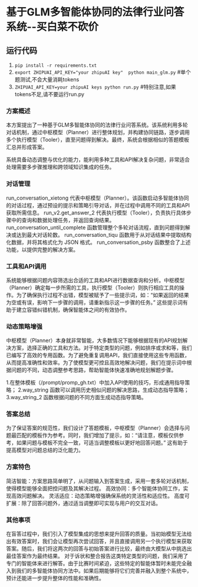 # 基于GLM多智能体协同的法律行业问答系统--买白菜不砍价

## 运行代码

1. `pip install -r requirements.txt `
2. `export ZHIPUAI_API_KEY="your zhipuAI key"  python main_glm.py`  #单个题测试,不会大量消耗tokens
3. `ZHIPUAI_API_KEY=your zhipuAI keys python run.py`  #特别注意,如果tokens不足,请不要运行run.py

### 方案概述

本方案提出了一种基于GLM多智能体协同的法律行业问答系统。该系统利用多轮对话机制，通过中枢模型（Planner）进行整体规划，并构建协同链路，逐步调用多个执行模型（Tooler），直至问题得到解决。最终，系统会根据相似的答题模板汇总并形成答案。

系统具备动态调整与优化的能力，能利用多种工具和API解决复杂问题，非常适合处理需要多步骤推理和跨领域知识集成的任务。

### 对话管理

run_conversation_xietong 代表中枢模型（Planner）。该函数启动多智能体协同的对话过程，通过预设的提示和策略引导对话，并在过程中调用不同的工具和API获取所需信息。
run_v2.get_answer_2 代表执行模型（Tooler），负责执行具体步骤中的查询和数据处理任务，并返回查询结果。
run_conversation_until_complete 函数管理整个多轮对话流程，直到问题得到解决或达到最大对话轮数。
run_conversation_tiqu 函数用于从对话结果中提取结构化数据，并将其格式化为 JSON 格式。
run_conversation_psby 函数整合了上述功能，以提供完整的解决方案。


### 工具和API调用

系统能够根据问题内容筛选出合适的工具和API进行数据查询和分析。中枢模型（Planner）确定每一步所需的工具，执行模型（Tooler）则执行相应工具的操作。为了确保执行过程不出错，模型被赋予了一些提示词，如：“如果返回的结果为空或有误，影响下一步骤的调用，请重新指示这一步骤的任务。” 这些提示词有助于建立容错纠错机制，确保智能体之间的有效协作。

### 动态策略增强

中枢模型（Planner）本身就非常智能，大多数情况下能够根据现有的API规划解决方案，选择正确的工具和方法。对于特定类型的问题，例如排序或求和等，我们已编写了高效的专用函数。为了避免重复调用API，我们直接使用这些专用函数，从而提高准确性和效率。为了使模型更可控且高效地解决问题，我们在提示词中根据问题的不同，动态调整参考思路，帮助智能体快速准确地规划解题步骤。

1.在整体模板（/prompt/promp_gh.txt）中加入API使用的技巧，形成通用指导策略；
2.way_string 函数可以调用历史相似问题的解决思路，生成动态指导策略；
3.way_string_2 函数根据问题的不同方面生成动态指导策略。

### 答案总结

为了保证答案的规范性，我们设计了答题模板，中枢模型（Planner）会选择与问题最匹配的模板作为参考。同时，我们增加了提示，如：“请注意，模板仅供参考，如果问题与模板不完全一致，可适当调整模板以更好地回答问题。” 这有助于提高模型对问题总结的泛化能力。

### 方案特色

简洁智能：方案思路简单明了，从问题输入到答案生成，采用一套多轮对话机制，使得模型能够全面把控问题及其解决过程。
高效协同：多个智能体协同工作，实现高效问题解决。
灵活适应：动态策略增强确保系统的灵活性和适应性。
高度可扩展：除了回答问题外，通过适当调整即可实现与用户的交互对话。

### 其他事项
在盲答过程中，我们引入了模型集成的思想来提升回答的质量。当初始模型无法给出有效答案时，我们会让模型再次尝试回答，并且直接调用另一个执行模型来获取答案。随后，我们将这两次的回答与初始答案进行比较，最终由大模型从中挑选出最佳答案作为最终结果。
对于诉状和整合报告这类特定类型的问题，我们采用了专门的智能体来进行解答。由于比赛时间紧迫，这些特定的智能体暂时未能完全融入到我们的多智能体协同方法中。如果后期能够将它们完善并融入到整个系统中，预计还能进一步提升整体的性能和准确性。
